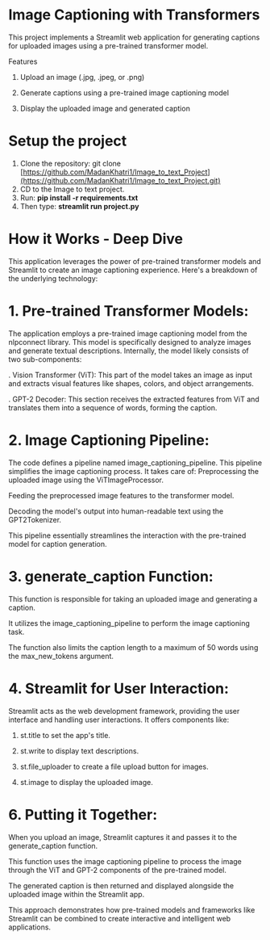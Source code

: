 # Image Captioning with Transformers
This project implements a Streamlit web application for generating captions for uploaded images using a pre-trained transformer model.

Features
  1. Upload an image (.jpg, .jpeg, or .png)
  
  2. Generate captions using a pre-trained image captioning model
  
  3. Display the uploaded image and generated caption


# Setup the project
  1. Clone the repository: git clone [https://github.com/MadanKhatri1/Image_to_text_Project](https://github.com/MadanKhatri1/Image_to_text_Project.git)
  2. CD to the Image to text project.
  3. Run: **pip install -r requirements.txt**
  4. Then type: **streamlit run project.py**


# How it Works - Deep Dive

This application leverages the power of pre-trained transformer models and Streamlit to create an image captioning experience. Here's a breakdown of the underlying technology:

# 1. Pre-trained Transformer Models:

The application employs a pre-trained image captioning model from the nlpconnect library. This model is specifically designed to analyze images and generate textual descriptions.
Internally, the model likely consists of two sub-components:

  . Vision Transformer (ViT): This part of the model takes an image as input and extracts visual features like shapes, colors, and object arrangements.
  
  . GPT-2 Decoder: This section receives the extracted features from ViT and translates them into a sequence of words, forming the caption.

       
# 2. Image Captioning Pipeline:

The code defines a pipeline named image_captioning_pipeline. This pipeline simplifies the image captioning process. It takes care of:
  Preprocessing the uploaded image using the ViTImageProcessor.
  
  Feeding the preprocessed image features to the transformer model.
  
  Decoding the model's output into human-readable text using the GPT2Tokenizer.
  
  This pipeline essentially streamlines the interaction with the pre-trained model for caption generation.

# 3. generate_caption Function:
   
  This function is responsible for taking an uploaded image and generating a caption.
  
  It utilizes the image_captioning_pipeline to perform the image captioning task.
  
  The function also limits the caption length to a maximum of 50 words using the max_new_tokens argument.

# 4. Streamlit for User Interaction:

  Streamlit acts as the web development framework, providing the user interface and handling user interactions.
  It offers components like:
  
  1. st.title to set the app's title.

  2. st.write to display text descriptions.
   
  3. st.file_uploader to create a file upload button for images.
   
  4. st.image to display the uploaded image.



# 6. Putting it Together:
  When you upload an image, Streamlit captures it and passes it to the generate_caption function.

  This function uses the image captioning pipeline to process the image through the ViT and GPT-2 components of the pre-trained model.
  
  The generated caption is then returned and displayed alongside the uploaded image within the Streamlit app.
  
  This approach demonstrates how pre-trained models and frameworks like Streamlit can be combined to create interactive and intelligent web applications.
